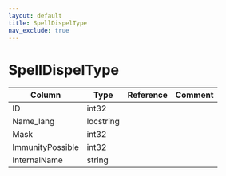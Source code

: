 ```yaml
---
layout: default
title: SpellDispelType
nav_exclude: true
---
```

# SpellDispelType

| Column | Type | Reference | Comment |
|--------|------|-----------|---------|
|ID|int32|||
|Name_lang|locstring|||
|Mask|int32|||
|ImmunityPossible|int32|||
|InternalName|string|||
